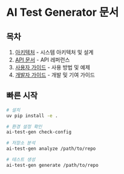 # AI Test Generator 문서

## 목차

1. [아키텍처](architecture.md) - 시스템 아키텍처 및 설계
2. [API 문서](api.md) - API 레퍼런스
3. [사용자 가이드](user-guide.md) - 사용 방법 및 예제
4. [개발자 가이드](developer-guide.md) - 개발 및 기여 가이드

## 빠른 시작

```bash
# 설치
uv pip install -e .

# 환경 설정 확인
ai-test-gen check-config

# 저장소 분석
ai-test-gen analyze /path/to/repo

# 테스트 생성
ai-test-gen generate /path/to/repo
```

